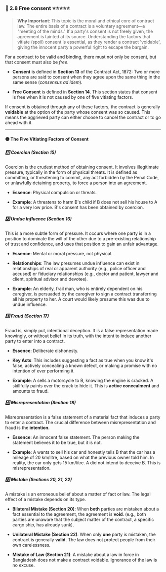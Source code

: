 ### 📌 2.8 Free consent ⭐⭐⭐⭐⭐

>**Why Important**: This topic is the moral and ethical core of contract law. The entire basis of a contract is a voluntary agreement—a "meeting of the minds." If a party's consent is not freely given, the agreement is tainted at its source. Understanding the factors that vitiate (spoil) consent is essential, as they render a contract 'voidable', giving the innocent party a powerful right to escape the bargain.

For a contract to be valid and binding, there must not only be consent, but that consent must also be _free_.

- **Consent** is defined in **Section 13** of the Contract Act, 1872: Two or more persons are said to consent when they agree upon the same thing in the same sense (_consensus ad idem_).
    
- **Free Consent** is defined in **Section 14**. This section states that consent is free when it is not caused by one of five vitiating factors.
    

If consent is obtained through any of these factors, the contract is generally **voidable** at the option of the party whose consent was so caused. This means the aggrieved party can either choose to cancel the contract or to go ahead with it.

---

#### 🟡 The Five Vitiating Factors of Consent

##### 1️⃣ Coercion (Section 15) 
Coercion is the crudest method of obtaining consent. It involves illegitimate pressure, typically in the form of physical threats. It is defined as committing, or threatening to commit, any act forbidden by the Penal Code, or unlawfully detaining property, to force a person into an agreement.

- **Essence**: Physical compulsion or threats.
    
- **Example**: A threatens to harm B's child if B does not sell his house to A for a very low price. B's consent has been obtained by coercion.
    

##### 2️⃣ Undue Influence (Section 16) 
This is a more subtle form of pressure. It occurs where one party is in a position to dominate the will of the other due to a pre-existing relationship of trust and confidence, and uses that position to gain an unfair advantage.

- **Essence**: Mental or moral pressure, not physical.
    
- **Relationships**: The law presumes undue influence can exist in relationships of real or apparent authority (e.g., police officer and accused) or fiduciary relationships (e.g., doctor and patient, lawyer and client, spiritual advisor and devotee).
    
- **Example**: An elderly, frail man, who is entirely dependent on his caregiver, is persuaded by the caregiver to sign a contract transferring all his property to her. A court would likely presume this was due to undue influence.
    

##### 3️⃣ Fraud (Section 17) 
Fraud is, simply put, intentional deception. It is a false representation made knowingly, or without belief in its truth, with the intent to induce another party to enter into a contract.

- **Essence**: Deliberate dishonesty.
    
- **Key Acts**: This includes suggesting a fact as true when you know it's false, actively concealing a known defect, or making a promise with no intention of ever performing it.
    
- **Example**: A sells a motorcycle to B, knowing the engine is cracked. A skillfully paints over the crack to hide it. This is **active concealment** and amounts to fraud.
    

##### 4️⃣ Misrepresentation (Section 18) 
Misrepresentation is a false statement of a material fact that induces a party to enter a contract. The crucial difference between misrepresentation and fraud is the **intention**.

- **Essence**: An innocent false statement. The person making the statement believes it to be true, but it is not.
    
- **Example**: A wants to sell his car and honestly tells B that the car has a mileage of 20 km/litre, based on what the previous owner told him. In reality, the car only gets 15 km/litre. A did not intend to deceive B. This is misrepresentation.
    

##### 5️⃣ Mistake (Sections 20, 21, 22) 
A mistake is an erroneous belief about a matter of fact or law. The legal effect of a mistake depends on its type.

- **Bilateral Mistake (Section 20)**: When **both** parties are mistaken about a fact essential to the agreement, the agreement is **void**. (e.g., both parties are unaware that the subject matter of the contract, a specific cargo ship, has already sunk).
    
- **Unilateral Mistake (Section 22)**: When only **one** party is mistaken, the contract is generally **valid**. The law does not protect people from their own carelessness.
    
- **Mistake of Law (Section 21)**: A mistake about a law in force in Bangladesh does not make a contract voidable. Ignorance of the law is no excuse.